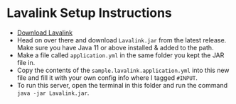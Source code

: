 # Lavalink Setup Instructions

- [Download Lavalink](https://github.com/freyacodes/Lavalink)
- Head on over there and download `Lavalink.jar` from the latest release. Make sure you have Java 11 or above installed & added to the path.
- Make a file called `application.yml` in the same folder you kept the JAR file in.
- Copy the contents of the `sample.lavalink.application.yml` into this new file and fill it with your own config info where I tagged `#INPUT`.
- To run this server, open the terminal in this folder and run the command `java -jar Lavalink.jar`.
